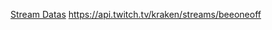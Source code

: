 [Stream Datas](https://api.twitch.tv/helix/streams?user_login=gotaga)
https://api.twitch.tv/kraken/streams/beeoneoff